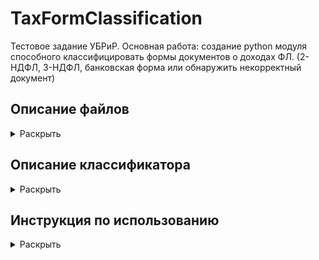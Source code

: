 # TaxFormClassification

Тестовое задание УБРиР.
Основная работа: создание python модуля способного классифицировать формы документов о доходах ФЛ. (2-НДФЛ, 3-НДФЛ, банковская форма или обнаружить некорректный документ)

## Описание файлов
<details>
  <summary>Раскрыть</summary><br/>
  
  1. 1_SQL_queries.txt - Текстовый документ с SQL запросами к первому заданию
  2. 2_ClassicML_DefaultDet.ipynb - Блокнот с основными шагами по выполнению задания 2.
  3. TaxFormClassificator.py - Python модуль выполняющий классификацию документов.
  4. model - архив с обученной tensorflow моделью, используемой классификатором
  5. requirements.txt - используемые библиотеки
  
</details>

## Описание классификатора
<details>
  <summary>Раскрыть</summary><br/>
  Классификатор представляет собой Python класс, который вы можете импортировать как модуль и использовать
  следуя инструкции ниже.
  
  На изображениях высокого качества ошибки маловероятны. В случаях низкого разрешения, скошенной перспективы и размытости,
  точность снижается. В связи с невысоким количество тестовых изображений, я могу дать лишь приблизительные показания точности.
  Также классификатор настроен больше на определение принадлежности к заданному классу, чем на отсеивание "неизвестных документов".
  На сканированных документах - свыше 95%
  На неровно сфотографированных документах - около 75%
  
  Принцип работы:
  Классификация происходит путем комбинации двух методов: сравнение текста и использование нейронной сети. Оба метода дают
  ошибки разного рода и могут корректировать друг друга.<br/>
  Перед применением этих методов изображения проходят подготовительные этапы. Они включают в себя:
  * Исправление перспективы. Если документ на изображении размещен под углом и имеет фон, программа пытается повернуть его, 
  чтобы получить вид сверху. Этот шаг не всегда успешен, если границы листа и фона нечеткие, в этих случаях документ остается
  неизменным
  * Исправление наклона. Программа находит минимальный прямоугольник, в котором располагается весь текст и вычисляет угол его
  поворота. Поворот с этим углом применяется на все изображение.
  * Исправление тени путем выравнивания среднего значения цвета по всему изображению. Также происходит увеличение контрастности.
  * Исправление поворота происходит во время процесса распознавания текста.
  * Распознавание текста происходит на увеличенных изображениях (4000 пикселей сторона), а нейронная сеть уменьшает изображения до
  224х224 пискелей.
  
  Классификаторы:
  * Сравнение текста
    После подготовки изображения из документа извлекается текст путем применения программы tesseract. Полученный текст сравнивается
    с заранее заданными ключевыми словами из документов путем использования расстояния Левенштейна. Среднее значение результатов для 
    каждого класса трансформируются в вероятности принадлежности к классу.
   * Нейронная сеть
    Для классификации была обучена последовательная сверточная нейронная сеть с 6 обучаемыми слоями. Тренировочный сет был дополнен
    несколькими десятками изображений взятых из интернета и аугментирован. Был добавлен случайный шум, поворот и зум. Также для
    предотвращения оверфита был сформирован небольшой валидационный сет (30 изображений).
    Архитектура модели:
    Тип слоя   Кол-во фильтров/нейронов  Размер окна    Шаги    Активация
    Convolutional         16                 12          3        relu
    Convolutional         32                  7          2        relu
    Convolutional         64                  3          1        relu
    MaxPooloing
    Convolutional        128                  3          1        relu
    MaxPooloing
    Flatten
    Dropout(0.3)
    Dense                256                                      relu
    Dropout(0.3)
    Dense                 4                                      softmax          
  
  * Объединение результатов двух классификаторов
   Результаты объединяются используя специально подобранную схему.
   В случаях когда оба классификатора считают, что получен документ принадлижащий к одному из известных классов их результаты
   суммируются, давая больше веса текстовому классификатору. В случаях если текстовый классификатор считает, что документ принадлежит к неизвестному
   классу, используется предсказание нейронной сети, но только в том случае если она в нем уверена. И в случаях когда нейронная сеть 
   считает, что документ принадлежит к неизвестному, её вклад в общий прогноз занижается.
</details>
    
## Инструкция по использованию
<details> <summary>Раскрыть</summary><br/>
  
  Подготовка. Убедитесь, что у вас установлены необходимые python библиотеки указанные в requirements.txt. <br/>
  
  В особенности: <br/>
  * tensorflow > 2.0.0 (лучше 2.3.0)
  * tesserocr (вместе с tesseract, который должен установится по умолчанию вместе с tesserocr)
  * pdf2image
  * fuzzywuzzy (используется для сравнения текста)
  * cv2, numpy, scipy, PIL
   
   Так как tesseract выполняет OCR достаточно медленно, обработка одного изображения может занимать до 20 секунд

   ```python
   # Из за особенностей работы tensorflow, необходимо импортировать модуль tensorflow as tf
   import tensorflow as tf
   import TaxFormClassificator
   # Иницируйте классификатор. На этой стадии он загрузит tf модель
   clf = TaxFormClassificator.TaxFormClf()
   # Вызовите метод predict указав папку с изображениями
   predictions = clf.predict('folder_with_images')

   predictions
   >>> {filename_1.jpg: 'НДФЛ2', filename_2.jpg: 'НДФЛ3'}
   ```

   После выполнения метода predict, также сохраняются дополнительные атрибуты

   ```python
   # Названия классов
   clf.class_names 
   >>> ['2НДФЛ', '3НДФЛ', 'Форма банка', 'Неизвестный документ']
   
   # Предсказанные классы, соответствующие индексам в class_names. 
   # Порядок соответствует clf.img_names аттрибуту
   clf.pred_labels
   >>> array([1, 0, 1], dtype=int64)
   
   # 2d array с предсказанными вероятностями. 
   # Трансформируется в pred_labels путем np.argmax(probas, axis=1)
   clf.pred_probas
   # Аналогично, отдельно для CNN и OCR
   clf.cnn_probas
   clf.ocr_probas 
   
   # Лист с проведенными поворотами изображений (0, 90, 180, 270)
   clf.rotations
   >>> [270, 0, 0]
   
   # List с обработанными np.array изображениями
   clf.proc_images
   # List с полученными текстами, string
   clf.texts
   # Список имен файлов
   clf.img_names
   >>> ['12.png', '71.png', '9.png']

   ```
   Допускается использование классификатора на уже загруженных и обработанных изображениях, 
   полученных методом _load_process_images.
   Результат кода будет идентичен вызову метода predict.

   ```python
   import tensorflow as tf
   import TaxFormClassificator
   clf = TaxFormClassificator.TaxFormClf()

   # Загружаем изображения
   images, img_names = clf._read_images_from_folder('folder_with_images')
   # Обработка (возможен некорректный поворот)
   proc_imgs = clf._preprocess_images(images, img_names)
   # Извлечение текста и исправление поворота
   proc_imgs, texts = clf._extract_text_fix_orient(proc_imgs, img_names)
        
   # Классифицируем
   predictions = clf._form_predictions(proc_imgs, texts, img_names)
   ```

</details>
    









